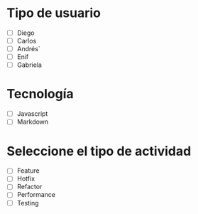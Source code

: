 # Tipo de usuario
- [ ] Diego 
- [ ] Carlos 
- [ ] Andrés`
- [ ] Enif
- [ ] Gabriela

# Tecnología
- [ ] Javascript 
- [ ] Markdown

# Seleccione el tipo de actividad
- [ ] Feature
- [ ] Hotfix
- [ ] Refactor
- [ ] Performance
- [ ] Testing
